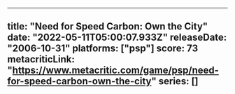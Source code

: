 
---
title: "Need for Speed Carbon: Own the City"
date: "2022-05-11T05:00:07.933Z"
releaseDate: "2006-10-31"
platforms: ["psp"]
score: 73
metacriticLink: "https://www.metacritic.com/game/psp/need-for-speed-carbon-own-the-city"
series: []
---
